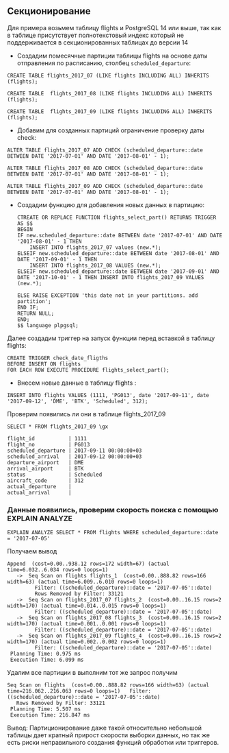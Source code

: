 ##  Секционирование
Для примера возьмем таблицу flights и PostgreSQL 14 или выше, так как в таблице присутствует полнотекстовый индекс
который не поддерживается в секционированных таблицах до версии 14

* Создадим помесячные партиции таблицы flights на основе даты отправления по расписанию, столбец `scheduled_departure`:

```
CREATE TABLE flights_2017_07 (LIKE flights INCLUDING ALL) INHERITS (flights);

CREATE TABLE  flights_2017_08 (LIKE flights INCLUDING ALL) INHERITS (flights);

CREATE TABLE  flights_2017_09 (LIKE flights INCLUDING ALL) INHERITS (flights);

```
* Добавим для созданных партиций ограничение проверку даты check:

```
ALTER TABLE flights_2017_07 ADD CHECK (scheduled_departure::date BETWEEN DATE '2017-07-01' AND DATE '2017-08-01' - 1);

ALTER TABLE flights_2017_08 ADD CHECK (scheduled_departure::date BETWEEN DATE '2017-07-01' AND DATE '2017-08-01' - 1);

ALTER TABLE flights_2017_09 ADD CHECK (scheduled_departure::date BETWEEN DATE '2017-07-01' AND DATE '2017-08-01' - 1);

```

* Создадим функцию для добавления новых данных в партицию:
  
  ```
  CTREATE OR REPLACE FUNCTION flights_select_part() RETURNS TRIGGER AS $$
  BEGIN
  IF new.scheduled_departure::date BETWEEN date '2017-07-01' AND DATE '2017-08-01' - 1 THEN
      INSERT INTO flights_2017_07 values (new.*);
  ELSEIF new.scheduled_departure::date BETWEEN date '2017-08-01' AND DATE '2017-09-01' - 1 THEN
      INSERT INTO flights_2017_08 VALUES (new.*);
  ELSEIF new.scheduled_departure::date BETWEEN date '2017-09-01' AND DATE '2017-10-01' - 1 THEN INSERT INTO flights_2017_09 VALUES (new.*);
  
  ELSE RAISE EXCEPTION 'this date not in your partitions. add partition';
  END IF;
  RETURN NULL;
  END;
  $$ language plpgsql;
  
  ```
  
 Далее создадим триггер на запуск функции перед вставкой в таблицу flights:

 ```
 CREATE TRIGGER check_date_fligths
 BEFORE INSERT ON flights
 FOR EACH ROW EXECUTE PROCEDURE flights_select_part();

 ```
* Внесем новые данные в таблицу flights :

`INSERT INTO flights VALUES (1111, 'PG013', date '2017-09-11', date '2017-09-12', 'DME', 'BTK', 'Scheduled', 312);`

Проверим появились ли они в таблице flights_2017_09

`SELECT * FROM flights_2017_09 \gx`

```
flight_id           | 1111
flight_no           | PG013
scheduled_departure | 2017-09-11 00:00:00+03
scheduled_arrival   | 2017-09-12 00:00:00+03
departure_airport   | DME
arrival_airport     | BTK
status              | Scheduled
aircraft_code       | 312
actual_departure    |
actual_arrival      |

```

### Данные появились, проверим скорость поиска с помощью EXPLAIN ANALYZE

`EXPLAIN ANALYZE SELECT * FROM flights WHERE scheduled_departure::date = '2017-07-05'`

Получаем вывод

```
Append  (cost=0.00..938.12 rows=172 width=67) (actual time=6.032..6.034 rows=0 loops=1)
   ->  Seq Scan on flights flights_1  (cost=0.00..888.82 rows=166 width=63) (actual time=6.009..6.010 rows=0 loops=1)
         Filter: ((scheduled_departure)::date = '2017-07-05'::date)
         Rows Removed by Filter: 33121
   ->  Seq Scan on flights_2017_07 flights_2  (cost=0.00..16.15 rows=2 width=170) (actual time=0.014..0.015 rows=0 loops=1)
         Filter: ((scheduled_departure)::date = '2017-07-05'::date)
   ->  Seq Scan on flights_2017_08 flights_3  (cost=0.00..16.15 rows=2 width=170) (actual time=0.001..0.001 rows=0 loops=1)
         Filter: ((scheduled_departure)::date = '2017-07-05'::date)
   ->  Seq Scan on flights_2017_09 flights_4  (cost=0.00..16.15 rows=2 width=170) (actual time=0.002..0.002 rows=0 loops=1)
         Filter: ((scheduled_departure)::date = '2017-07-05'::date)
 Planning Time: 0.975 ms
 Execution Time: 6.099 ms

```

Удалим все партиции в выполним тот же запрос получим


```
Seq Scan on flights  (cost=0.00..888.82 rows=166 width=63) (actual time=216.062..216.063 rows=0 loops=1)   Filter: ((scheduled_departure)::date = '2017-07-05'::date)
   Rows Removed by Filter: 33121
 Planning Time: 5.507 ms
 Execution Time: 216.847 ms
```

Вывод:
Партиционирование даже такой относительно небольшой таблицы дает кратный прирост скорости выборки данных, но так же есть риски неправильного создания функций обработки или триггеров.

